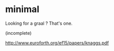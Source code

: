 # minimal

Looking for a graal ? That's one.

(incomplete)

http://www.euroforth.org/ef15/papers/knaggs.pdf

